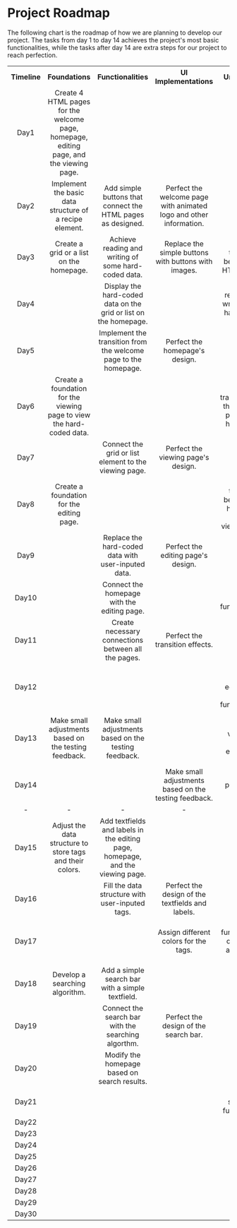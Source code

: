 # Project Roadmap #
The following chart is the roadmap of how we are planning to develop our project. The tasks from day 1 to day 14 achieves the project's most basic functionalities, while the tasks after day 14 are extra steps for our project to reach perfection.
<table>
    <tr>
      <th align=center>Timeline</th>
      <th align=center>Foundations</th>
      <th align=center>Functionalities</th>
      <th align=center>UI Implementations</th>
      <th align=center>Unit Testing</th>
    </tr>
    <tr>
      <td align=center>Day1</td>
      <td align=center>Create 4 HTML pages for the welcome page, homepage, editing page, and the viewing page.</td>
      <td align=center></td>
      <td align=center></td>
      <td align=center></td>
    </tr>
    <tr>
      <td align=center>Day2</td>
      <td align=center>Implement the basic data structure of a recipe element.</td>
      <td align=center>Add simple buttons that connect the HTML pages as designed.</td>
      <td align=center>Perfect the welcome page with animated logo and other information.</td>
      <td align=center></td>
    </tr>
    <tr>
      <td align=center>Day3</td>
      <td align=center>Create a grid or a list on the homepage.</td>
      <td align=center>Achieve reading and writing of some hard-coded data.</td>
      <td align=center>Replace the simple buttons with buttons with images.</td>
      <td align=center>Test the transition between the HTML pages.</td>
    </tr>
    <tr>
      <td align=center>Day4</td>
      <td align=center></td>
      <td align=center>Display the hard-coded data on the grid or list on the homepage.</td>
      <td align=center></td>
      <td align=center>Test the reading and writing of the hard-coded data.</td>
    </tr>
    <tr>
      <td align=center>Day5</td>
      <td align=center></td>
      <td align=center>Implement the transition from the welcome page to the homepage.</td>
      <td align=center>Perfect the homepage's design.</td>
      <td align=center></td>
    </tr>
    <tr>
      <td align=center>Day6</td>
      <td align=center>Create a foundation for the viewing page to view the hard-coded data.</td>
      <td align=center></td>
      <td align=center></td>
      <td align=center>Test the transition from the welcome page to the homepage.</td>
    </tr>
    <tr>
      <td align=center>Day7</td>
      <td align=center></td>
      <td align=center>Connect the grid or list element to the viewing page.</td>
      <td align=center>Perfect the viewing page's design.</td>
      <td align=center></td>
    </tr>
    <tr>
      <td align=center>Day8</td>
      <td align=center>Create a foundation for the editing page.</td>
      <td align=center></td>
      <td align=center></td>
      <td align=center>Test the transition between the homepage and the viewing page.</td>
    </tr>
    <tr>
      <td align=center>Day9</td>
      <td align=center></td>
      <td align=center>Replace the hard-coded data with user-inputed data.</td>
      <td align=center>Perfect the editing page's design.</td>
      <td align=center></td>
    </tr>
    <tr>
      <td align=center>Day10</td>
      <td align=center></td>
      <td align=center>Connect the homepage with the editing page.</td>
      <td align=center></td>
      <td align=center>Test the editing functionalities.</td>
    </tr>
    <tr>
      <td align=center>Day11</td>
      <td align=center></td>
      <td align=center>Create necessary connections between all the pages.</td>
      <td align=center>Perfect the transition effects.</td>
      <td align=center></td>
    </tr>
    <tr>
      <td align=center>Day12</td>
      <td align=center></td>
      <td align=center></td>
      <td align=center></td>
      <td align=center>Test the creating, editing, and deleting functionalities.</td>
    </tr>
    <tr>
      <td align=center>Day13</td>
      <td align=center>Make small adjustments based on the testing feedback.</td>
      <td align=center>Make small adjustments based on the testing feedback.</td>
      <td align=center></td>
      <td align=center>Test the project's visual and user-experience aspects.</td>
    </tr>
    <tr>
      <td align=center>Day14</td>
      <td align=center></td>
      <td align=center></td>
      <td align=center>Make small adjustments based on the testing feedback.</td>
      <td align=center>Test the project as a whole.</td>
    </tr>
    <tr>
      <td align=center>-</td>
      <td align=center>-</td>
      <td align=center>-</td>
      <td align=center>-</td>
      <td align=center>-</td>
    </tr>
    <tr>
      <td align=center>Day15</td>
      <td align=center>Adjust the data structure to store tags and their colors.</td>
      <td align=center>Add textfields and labels in the editing page, homepage, and the viewing page.</td>
      <td align=center></td>
      <td align=center></td>
    </tr>
    <tr>
      <td align=center>Day16</td>
      <td align=center></td>
      <td align=center>Fill the data structure with user-inputed tags.</td>
      <td align=center>Perfect the design of the textfields and labels.</td>
      <td align=center></td>
    </tr>
    <tr>
      <td align=center>Day17</td>
      <td align=center></td>
      <td align=center></td>
      <td align=center>Assign different colors for the tags.</td>
      <td align=center>Test the functionalities of creating and editing tags.</td>
    </tr>
    <tr>
      <td align=center>Day18</td>
      <td align=center>Develop a searching algorithm.</td>
      <td align=center>Add a simple search bar with a simple textfield.</td>
      <td align=center></td>
      <td align=center></td>
    </tr>
    <tr>
      <td align=center>Day19</td>
      <td align=center></td>
      <td align=center>Connect the search bar with the searching algorthm.</td>
      <td align=center>Perfect the design of the search bar.</td>
      <td align=center></td>
    </tr>
    <tr>
      <td align=center>Day20</td>
      <td align=center></td>
      <td align=center>Modify the homepage based on search results.</td>
      <td align=center></td>
      <td align=center></td>
    </tr>
    <tr>
      <td align=center>Day21</td>
      <td align=center></td>
      <td align=center></td>
      <td align=center></td>
      <td align=center>Test the searching functionality.</td>
    </tr>
    <tr>
      <td align=center>Day22</td>
      <td align=center></td>
      <td align=center></td>
      <td align=center></td>
      <td align=center></td>
    </tr>
    <tr>
      <td align=center>Day23</td>
      <td align=center></td>
      <td align=center></td>
      <td align=center></td>
      <td align=center></td>
    </tr>
    <tr>
      <td align=center>Day24</td>
      <td align=center></td>
      <td align=center></td>
      <td align=center></td>
      <td align=center></td>
    </tr>
    <tr>
      <td align=center>Day25</td>
      <td align=center></td>
      <td align=center></td>
      <td align=center></td>
      <td align=center></td>
    </tr>
    <tr>
      <td align=center>Day26</td>
      <td align=center></td>
      <td align=center></td>
      <td align=center></td>
      <td align=center></td>
    </tr>
    <tr>
      <td align=center>Day27</td>
      <td align=center></td>
      <td align=center></td>
      <td align=center></td>
      <td align=center></td>
    </tr>
    <tr>
      <td align=center>Day28</td>
      <td align=center></td>
      <td align=center></td>
      <td align=center></td>
      <td align=center></td>
    </tr>
    <tr>
      <td align=center>Day29</td>
      <td align=center></td>
      <td align=center></td>
      <td align=center></td>
      <td align=center></td>
    </tr>
    <tr>
      <td align=center>Day30</td>
      <td align=center></td>
      <td align=center></td>
      <td align=center></td>
      <td align=center></td>
    </tr>
</table>

